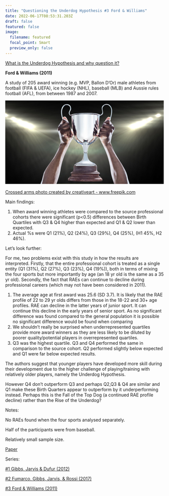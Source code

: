 ```yaml
---
title: "Questioning the Underdog Hypothesis #3 Ford & Williams"
date: 2022-06-17T08:53:31.203Z
draft: false
featured: false
image:
  filename: featured
  focal_point: Smart
  preview_only: false
---
```

<meta name="twitter:card" content="summary_large_image" />
<meta name="twitter:site" content="@nothirdman" />
<meta name="twitter:title" content="Questioning the Underdog Hypothesis 3" />
<meta name="twitter:description" content="The third in a series of article questioning the Underdog Hypothesis with this Ford & Williams 2011 investigation into award winners in football, ice hockey, baseball and aussie rules football." />
<meta name="twitter:image" content="https://onemoresummer.co.uk/post/questioning-the-underdog-hypothesis-3-ford-williams/trophy.jpg" />

[What is the Underdog Hypothesis and why question it?](https://onemoresummer.co.uk/post/questioning-the-underdog-hypothesis-an-introduction/)

[](https://onemoresummer.co.uk/post/questioning-the-underdog-hypothesis-1/)**Ford & Williams (2011)**

A study of 205 award winning (e.g. MVP, Ballon D’Or) male athletes from football (FIFA & UEFA), ice hockey (NHL), baseball (MLB) and Aussie rules football (AFL), from between 1987 and 2007.

![](trophy.png)

<a href='https://www.freepik.com/photos/crossed-arms'>Crossed arms photo created by creativeart - www.freepik.com</a>

Main findings:

1. When award winning athletes were compared to the source professional cohorts there were significant (p<0.5) differences between Birth Quartiles with Q3 & Q4 higher than expected and Q1 & Q2 lower than expected.
2. Actual %s were Q1 (21%), Q2 (24%), Q3 (29%), Q4 (25%), (H1 45%, H2 46%).

Let’s look further:

For me, two problems exist with this study in how the results are interpreted. Firstly, that the entire professional cohort is treated as a single entity (Q1 (31%), Q2 (27%), Q3 (23%), Q4 (19%)), both in terms of mixing the four sports but more importantly by age (an 18 yr old is the same as a 35 yr old). Secondly, the fact that RAEs can continue to decline during professional careers (which may not have been considered in 2011).

1. The average age at first award was 25.6 (SD 3.7). It is likely that the RAE profile of 22 to 29 yr olds differs from those in the 18-22 and 30+ age profiles. RAE can decline in the latter years of junior sport. It can continue this decline in the early years of senior sport. As no significant difference was found compared to the general population it is possible no significant difference would be found when comparing 
2. We shouldn’t really be surprised when underrepresented quartiles provide more award winners as they are less likely to be diluted by poorer quality/potential players in overrepresented quartiles. 
3. Q3 was the highest quartile. Q3 and Q4 performed the same in comparison to the source cohort. Q2 performed slightly below expected and Q1 were far below expected results.

The authors suggest that younger players have developed more skill during their development due to the higher challenge of playing/training with relatively older players, namely the Underdog Hypothesis.

However Q4 don’t outperform Q3 and perhaps Q2,Q3 & Q4 are similar and Q1 make these Birth Quarters appear to outperform by it underperforming instead. Perhaps this is the Fall of the Top Dog (a continued RAE profile decline) rather than the Rise of the Underdog?

Notes:

No RAEs found when the four sports analysed separately.

Half of the participants were from baseball.

Relatively small sample size.

[Paper](https://www.tandfonline.com/doi/abs/10.1080/02701367.2011.10599790)

Series:

[\#1 Gibbs, Jarvis & Dufur (2012)](https://onemoresummer.co.uk/post/questioning-the-underdog-hypothesis-1/)

[](https://onemoresummer.co.uk/post/questioning-the-underdog-hypothesis-1/)[\#2 Fumarco, Gibbs, Jarvis, & Rossi (2017)](https://onemoresummer.co.uk/post/questioning-the-underdog-hypothesis-2-fumarco-gibbs-jarvis-rossi/)

[](https://onemoresummer.co.uk/post/questioning-the-underdog-hypothesis-2-fumarco-gibbs-jarvis-rossi/)[\#3 Ford & Williams (2011)](https://onemoresummer.co.uk/post/questioning-the-underdog-hypothesis-3-ford-williams/)